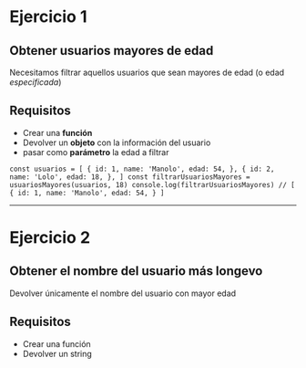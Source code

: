 # Ejercicio 1

## Obtener usuarios mayores de edad

Necesitamos filtrar aquellos usuarios que sean mayores de edad (o edad _especificada_)

## Requisitos

+ Crear una **función**
+ Devolver un **objeto** con la información del usuario
+ pasar como **parámetro** la edad a filtrar

`
const usuarios = [
    {
        id: 1,
        name: 'Manolo',
        edad: 54,
    },
    {
        id: 2,
        name: 'Lolo',
        edad: 18,
    },
]
const filtrarUsuariosMayores = usuariosMayores(usuarios, 18)
console.log(filtrarUsuariosMayores) // [
    {
        id: 1,
        name: 'Manolo',
        edad: 54,
    }
]
`
___

# Ejercicio 2

## Obtener el nombre del usuario más longevo

Devolver únicamente el nombre del usuario con mayor edad

## Requisitos

+ Crear una función
+ Devolver un string

